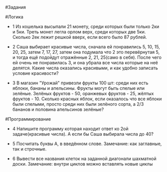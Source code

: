 #Задания

#Логика

- 1  Из кошелька высыпали 21 монету, среди которых были только 2ки и 5ки.
Треть монет легла орлом верх, среди которых две 5ки. Сколько 2ек лежит решкой вверх, если всего было 87 рублей.

- 2  Саша выбирает красивые числа, сначала ей понравились 5, 10, 15, 20, 25, затем 7, 17, 27,
затем она подумала что 2 это перевёрнутая 5, и тогда ещё подойдут отражённые 2, 21, 25(само в себя).
После чего ей очень не понравилась 3, и она убрала все числа которые на неё делятся.
Какие числа оказались красивыми, и как удобно записать условие красивости?

- 3  В магазин "Урожай" привезли фрукты 100 шт: среди них есть яблоки, бананы и апельсины. Фрукты могут быть спелые или зелёные.
Зелёных фруктов - 50, оранжевых фруктов - 25, жёлтых фруктов - 10. Сколько красных яблок, если оказалось что все яблоки были спелыми,
просто среди них были зелёного сорта, а 2/3 бананов и половина апельсинов зелёные?

#Программирование

- 4  Напишите программу которая находит ответ ко 2ой задаче(красивые числа). А если бы Саша выбирала числа до 40?

- 5  Посчитать буквы А, в введённом слове.
Замечание: как заглавные, так и строчные.

- 6  Вывести все названия клеток на заданной диагонали шахматной доски.
Замечание: внутри циклов можно вставлять новые циклы
